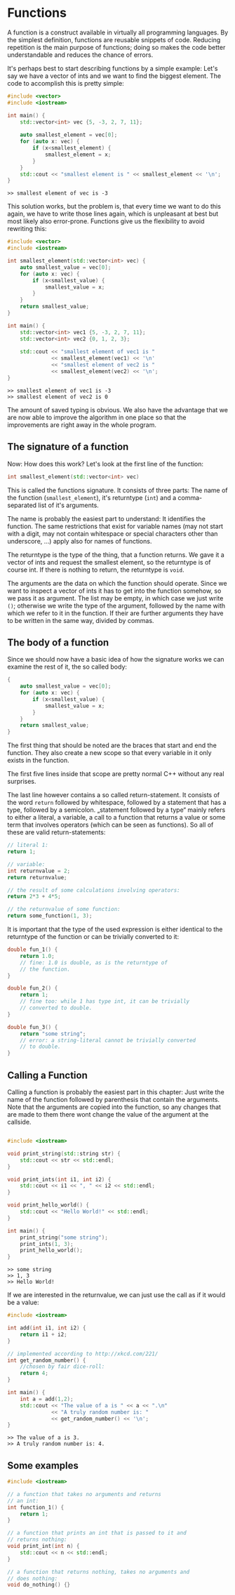 Functions
=========

A function is a construct available in virtually all programming languages. By the simplest definition,
functions are reusable snippets of code. Reducing repetition is the main purpose of functions; doing so
makes the code better understandable and reduces the chance of errors.

It's perhaps best to start describing functions by a simple example: Let's say we have a vector of ints
and we want to find the biggest element. The code to accomplish this is pretty simple:

```cpp
#include <vector>
#include <iostream>

int main() {
	std::vector<int> vec {5, -3, 2, 7, 11};
	
	auto smallest_element = vec[0];
	for (auto x: vec) {
		if (x<smallest_element) {
			smallest_element = x;
		} 
	}
	std::cout << "smallest element is " << smallest_element << '\n';
}
```
```
>> smallest element of vec is -3
```

This solution works, but the problem is, that every time we want to do this again, we have to write
those lines again, which is unpleasant at best but most likely also error-prone. Functions give us the
flexibility to avoid rewriting this:

```cpp
#include <vector>
#include <iostream>

int smallest_element(std::vector<int> vec) {
	auto smallest_value = vec[0];
	for (auto x: vec) {
		if (x<smallest_value) {
			smallest_value = x;
		}
	}
	return smallest_value;
}

int main() {
	std::vector<int> vec1 {5, -3, 2, 7, 11};
	std::vector<int> vec2 {0, 1, 2, 3};
	
	std::cout << "smallest element of vec1 is "
	          << smallest_element(vec1) << '\n'
	          << "smallest element of vec2 is "
	          << smallest_element(vec2) << '\n';
}
```
```
>> smallest element of vec1 is -3
>> smallest element of vec2 is 0
```

The amount of saved typing is obvious. We also have the advantage that we are now able to improve the
algorithm in one place so that the improvements are right away in the whole program.

The signature of a function
---------------------------

Now: How does this work? Let's look at the first line of the function:

```cpp
int smallest_element(std::vector<int> vec)
```

This is called the functions signature. It consists of three parts: The name of the function
(`smallest_element`), it's returntype (`int`) and a comma-separated list of it's arguments.

The name is probably the easiest part to understand: It identifies the function. The same restrictions
that exist for variable names (may not start with a digit, may not contain whitespace or special
characters other than underscore, …) apply also for names of functions.

The returntype is the type of the thing, that a function returns. We gave it a vector of ints and
request the smallest element, so the returntype is of course int. If there is nothing to return, the
returntype is `void`.

The arguments are the data on which the function should operate. Since we want to inspect a vector of
ints it has to get into the function somehow, so we pass it as argument. The list may be empty, in
which case we just write `()`; otherwise we write the type of the argument, followed by the name with
which we refer to it in the function. If their are further arguments they have to be written in the
same way, divided by commas.

The body of a function
----------------------

Since we should now have a basic idea of how the signature works we can examine the rest of it, the so
called body:

```cpp
{
	auto smallest_value = vec[0];
	for (auto x: vec) {
		if (x<smallest_value) {
			smallest_value = x;
		}
	}
	return smallest_value;
}
```

The first thing that should be noted are the braces that start and end the function. They also create
a new scope so that every variable in it only exists in the function.

The first five lines inside that scope are pretty normal C++ without any real surprises.

The last line however contains a so called return-statement. It consists of the word `return` followed
by whitespace, followed by a statement that has a type, followed by a semicolon. „statement followed
by a type“ mainly refers to either a literal, a variable, a call to a function that returns a value or
some term that involves operators (which can be seen as functions). So all of these are valid
return-statements:

```cpp
// literal 1:
return 1;

// variable:
int returnvalue = 2;
return returnvalue;

// the result of some calculations involving operators:
return 2*3 + 4*5;

// the returnvalue of some function:
return some_function(1, 3);
```

It is important that the type of the used expression is either identical to the returntype of the
function or can be trivially converted to it:

```cpp
double fun_1() {
	return 1.0;
	// fine: 1.0 is double, as is the returntype of
	// the function.
}

double fun_2() {
	return 1;
	// fine too: while 1 has type int, it can be trivially
	// converted to double.
}

double fun_3() {
	return "some string";
	// error: a string-literal cannot be trivially converted
	// to double.
}
```

Calling a Function
------------------

Calling a function is probably the easiest part in this chapter: Just write the name of the function
followed by parenthesis that contain the arguments. Note that the arguments are copied into the
function, so any changes that are made to them there wont change the value of the argument at the
callside.

```cpp

#include <iostream>

void print_string(std::string str) {
	std::cout << str << std::endl;
}

void print_ints(int i1, int i2) {
	std::cout << i1 << ", " << i2 << std::endl;
}

void print_hello_world() {
	std::cout << "Hello World!" << std::endl;
}

int main() {
	print_string("some string");
	print_ints(1, 3);
	print_hello_world();
}


```
```
>> some string
>> 1, 3
>> Hello World!
```

If we are interested in the returnvalue, we can just use the call as if it would be a value:

```cpp
#include <iostream>

int add(int i1, int i2) {
	return i1 + i2;
}

// implemented according to http://xkcd.com/221/
int get_random_number() {
	//chosen by fair dice-roll:
	return 4;
}

int main() {
	int a = add(1,2);
	std::cout << "The value of a is " << a << ".\n"
	          << "A truly random number is: "
	          << get_random_number() << '\n';
}
```
```
>> The value of a is 3.
>> A truly random number is: 4.
```

Some examples
-------------

```cpp
#include <iostream>

// a function that takes no arguments and returns
// an int:
int function_1() {
	return 1;
}

// a function that prints an int that is passed to it and
// returns nothing:
void print_int(int n) {
	std::cout << n << std::endl;
}

// a function that returns nothing, takes no arguments and
// does nothing:
void do_nothing() {}

```
